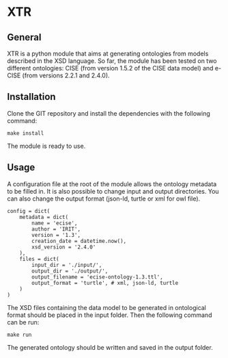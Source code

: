 # XTR

## General

XTR is a python module that aims at generating ontologies from models described in the XSD language. So far, the module has been tested on two different ontologies: CISE (from version 1.5.2 of the CISE data model) and e-CISE (from versions 2.2.1 and 2.4.0).

## Installation

Clone the GIT repository and install the dependencies with the following command:

    make install

The module is ready to use.

## Usage

A configuration file at the root of the module allows the ontology metadata to be filled in. It is also possible to change input and output directories. You can also change the output format (json-ld, turtle or xml for owl file).

    config = dict(
        metadata = dict(
            name = 'ecise',
            author = 'IRIT',
            version = '1.3',
            creation_date = datetime.now(),
            xsd_version = '2.4.0'
        ),
        files = dict(
            input_dir = './input/',
            output_dir = './output/',
            output_filename = 'ecise-ontology-1.3.ttl',
            output_format = 'turtle', # xml, json-ld, turtle
        )
    )

The XSD files containing the data model to be generated in ontological format should be placed in the input folder. Then the following command can be run:

    make run

The generated ontology should be written and saved in the output folder.
